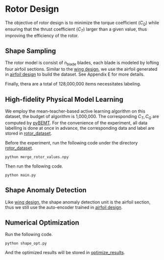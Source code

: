 # Rotor Design

The objective of rotor design is to minimize the torque coefficient ($C_Q$)
while ensuring that the thrust coefficient ($C_T$) larger than a given value,
thus improving the efficiency of the rotor.

## Shape Sampling

The rotor model is consist of $n_{\text{blade}}$ blades, each blade is modeled by
lofting four airfoil sections. Similar to the [wing design](../wing_design), 
we use the airfoil generated in [airfoil design](../airfoil_design) to build the dataset.
See Appendix E for more details.

Finally, thera are a total of 128,000,000 items necessitates labeling.

## High-fidelity Physical Model Learning

We employ the mean-teacher-based active learning algorithm on this dataset,
the budget of algorithm is 1,000,000. The corresponding $C_T, C_Q$ are computed by
[pyBEMT](https://github.com/kegiljarhus/pyBEMT). For the convenience of the
experiment, all data labelling is done at once in advance, the corresponding
data and label are stored in [rotor_dataset](rotors_dataset).

Before the experiment, run the following code under the directory [rotor_dataset](rotors_dataset).

```
python merge_rotor_values.npy
```

Then run the following code.
```
python main.py
```

## Shape Anomaly Detection

Like [wing design](../wing_design), the shape anomaly detection unit is the airfoil section, 
thus we still use the auto-encoder trained in [airfoil design](../airfoil_design).

## Numerical Optimization

Run the following code.
```
python shape_opt.py
```
And the optimized results will be stored in [optimize_results](optimize_results).